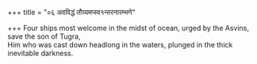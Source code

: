 +++
title = "०६ अवविद्धं तौग्र्यमप्स्व१न्तरनारम्भणे"

+++
Four ships most welcome in the midst of ocean, urged by the Asvins, save the son of Tugra,  
     Him who was cast down headlong in the waters, plunged in the thick inevitable darkness.